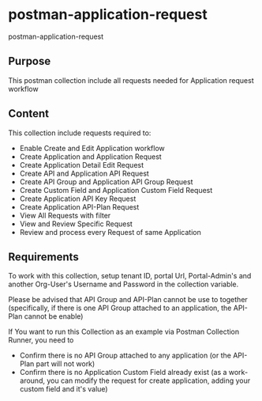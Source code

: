 # postman-application-request
postman-application-request

## Purpose
This postman collection include all requests needed for Application request workflow

## Content
This collection include requests required to:
- Enable Create and Edit Application workflow
- Create Application and Application Request
- Create Application Detail Edit Request
- Create API and Application API Request
- Create API Group and Application API Group Request
- Create Custom Field and Application Custom Field Request
- Create Application API Key Request
- Create Application API-Plan Request
- View All Requests with filter
- View and Review Specific Request
- Review and process every Request of same Application

## Requirements
To work with this collection, setup tenant ID, portal Url, Portal-Admin's and another Org-User's Username and Password in the collection variable.

Please be advised that API Group and API-Plan cannot be use to together (specifically, if there is one API Group attached to an application, the API-Plan cannot be enable)

If You want to run this Collection as an example via Postman Collection Runner, you need to 

- Confirm there is no API Group attached to any application (or the API-Plan part will not work)
- Confirm there is no Application Custom Field already exist (as a work-around, you can modify the request for create application, adding your custom field and it's value)

